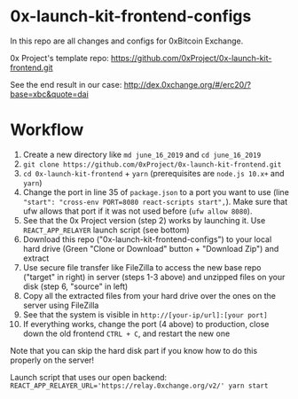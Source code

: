 # 0x-launch-kit-frontend-configs
In this repo are all changes and configs for 0xBitcoin Exchange.

0x Project's template repo: https://github.com/0xProject/0x-launch-kit-frontend.git

See the end result in our case: http://dex.0xchange.org/#/erc20/?base=xbc&quote=dai


# Workflow
1. Create a new directory like `md june_16_2019` and `cd june_16_2019`
2. `git clone https://github.com/0xProject/0x-launch-kit-frontend.git`
3. `cd 0x-launch-kit-frontend` + `yarn` (prerequisites are `node.js 10.x+` and `yarn`)
4. Change the port in line 35 of `package.json` to a port you want to use (line `"start": "cross-env PORT=8080 react-scripts start",`). Make sure that ufw allows that port if it was not used before (`ufw allow 8080`).
5. See that the 0x Project version (step 2) works by launching it. Use `REACT_APP_RELAYER` launch script (see bottom)
6. Download this repo ("0x-launch-kit-frontend-configs") to your local hard drive (Green "Clone or Download" button + "Download Zip") and extract
7. Use secure file transfer like FileZilla to access the new base repo ("target" in right) in server (steps 1-3 above) and unzipped files on your disk (step 6, "source" in left)
8. Copy all the extracted files from your hard drive over the ones on the server using FileZilla
9. See that the system is visible in `http://[your-ip/url]:[your port]`
10. If everything works, change the port (4 above) to production, close down the old frontend `CTRL + C`, and restart the new one

Note that you can skip the hard disk part if you know how to do this properly on the server!

Launch script that uses our open backend:
`REACT_APP_RELAYER_URL='https://relay.0xchange.org/v2/' yarn start`



